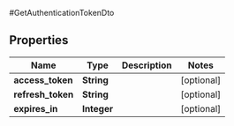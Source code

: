 #GetAuthenticationTokenDto

## Properties
Name | Type | Description | Notes
------------ | ------------- | ------------- | -------------
**access_token** | **String** |  | [optional] 
**refresh_token** | **String** |  | [optional] 
**expires_in** | **Integer** |  | [optional] 

